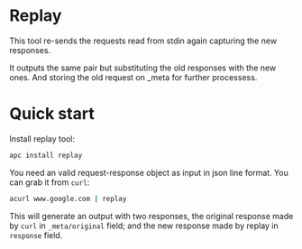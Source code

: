 # Replay

This tool re-sends the requests read from stdin again capturing the new
responses.

It outputs the same pair but substituting the old responses with the new ones.
And storing the old request on _meta for further processess.

# Quick start

Install replay tool:

```bash
apc install replay
```

You need an valid request-response object as input in json line format. You can
grab it from `curl`:

```bash
acurl www.google.com | replay
```

This will generate an output with two responses, the original response made by
`curl` in `_meta/original` field; and the new response made by replay in
`response` field.
